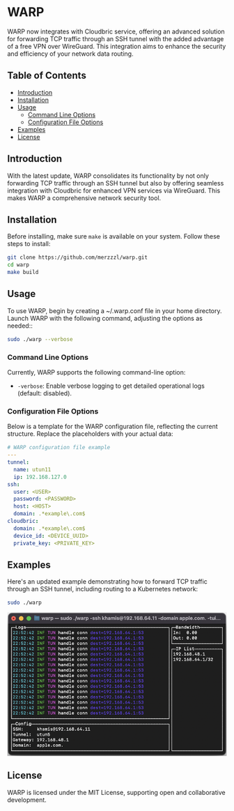 # WARP

WARP now integrates with Cloudbric service, offering an advanced solution for forwarding TCP traffic through an SSH tunnel with the added advantage of a free VPN over WireGuard. This integration aims to enhance the security and efficiency of your network data routing.

## Table of Contents

- [Introduction](#introduction)
- [Installation](#installation)
- [Usage](#usage)
  - [Command Line Options](#command-line-options)
  - [Configuration File Options](#configuration-file-options)
- [Examples](#examples)
- [License](#license)

## Introduction

With the latest update, WARP consolidates its functionality by not only forwarding TCP traffic through an SSH tunnel but also by offering seamless integration with Cloudbric for enhanced VPN services via WireGuard. This makes WARP a comprehensive network security tool.

## Installation

Before installing, make sure `make` is available on your system. Follow these steps to install:

```bash
git clone https://github.com/merzzzl/warp.git
cd warp
make build

```

## Usage

To use WARP, begin by creating a ~/.warp.conf file in your home directory. Launch WARP with the following command, adjusting the options as needed::

```bash
sudo ./warp --verbose
```

### Command Line Options

Currently, WARP supports the following command-line option:

- `-verbose`: Enable verbose logging to get detailed operational logs (default: disabled).

### Configuration File Options

Below is a template for the WARP configuration file, reflecting the current structure. Replace the placeholders with your actual data:

```yaml
# WARP configuration file example
---
tunnel:
  name: utun11
  ip: 192.168.127.0
ssh:
  user: <USER>
  password: <PASSWORD>
  host: <HOST>
  domain: .*example\.com$
cloudbric:
  domain: .*example\.com$
  device_id: <DEVICE_UUID>
  private_key: <PRIVATE_KEY>
```

## Examples

Here's an updated example demonstrating how to forward TCP traffic through an SSH tunnel, including routing to a Kubernetes network:

```bash
sudo ./warp
```

![WARP run with TUI mode](README.png)

## License

WARP is licensed under the MIT License, supporting open and collaborative development.
